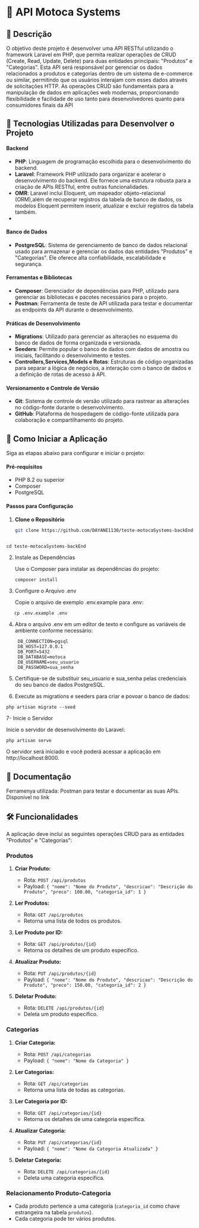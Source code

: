# 📝 API Motoca Systems

## 📄 Descrição

O objetivo deste projeto é desenvolver uma API RESTful utilizando o framework Laravel em PHP, 
que permita realizar operações de CRUD (Create, Read, Update, Delete) para duas entidades principais: "Produtos" e "Categorias". 
Esta API será responsável por gerenciar os dados relacionados a produtos e categorias dentro de um sistema de e-commerce ou similar, 
permitindo que os usuários interajam com esses dados através de solicitações HTTP. 
As operações CRUD são fundamentais para a manipulação de dados em aplicações web modernas, 
proporcionando flexibilidade e facilidade de uso tanto para desenvolvedores quanto para consumidores finais da API

## 🚀 Tecnologias Utilizadas para Desenvolver o Projeto

#### Backend

- **PHP**: Linguagem de programação escolhida para o desenvolvimento do backend.
- **Laravel**: Framework PHP utilizado para organizar e acelerar o desenvolvimento do backend. Ele fornece uma estrutura robusta para a criação de APIs RESTful, entre outras funcionalidades.
- **OMR**: Laravel inclui Eloquent, um mapeador objeto-relacional (ORM),além de recuperar registros da tabela de banco de dados, os modelos Eloquent permitem inserir, atualizar e excluir registros da tabela também.
- 
#### Banco de Dados

- **PostgreSQL**: Sistema de gerenciamento de banco de dados relacional usado para armazenar e gerenciar os dados das entidades "Produtos" e "Categorias". Ele oferece alta confiabilidade, escalabilidade e segurança.

#### Ferramentas e Bibliotecas

- **Composer**: Gerenciador de dependências para PHP, utilizado para gerenciar as bibliotecas e pacotes necessários para o projeto.
- **Postman**: Ferramenta de teste de API utilizada para testar e documentar as endpoints da API durante o desenvolvimento.

#### Práticas de Desenvolvimento

- **Migrations**: Utilizado para gerenciar as alterações no esquema do banco de dados de forma organizada e versionada.
- **Seeders**: Permite popular o banco de dados com dados de amostra ou iniciais, facilitando o desenvolvimento e testes.
- **Controllers,Services,Models e Rotas**: Estruturas de código organizadas para separar a lógica de negócios, a interação com o banco de dados e a definição de rotas de acesso à API.

#### Versionamento e Controle de Versão

- **Git**: Sistema de controle de versão utilizado para rastrear as alterações no código-fonte durante o desenvolvimento.
- **GitHub**: Plataforma de hospedagem de código-fonte utilizada para colaboração e compartilhamento do projeto.

## 🚀 Como Iniciar a Aplicação

Siga as etapas abaixo para configurar e iniciar o projeto:

#### Pré-requisitos

- PHP 8.2 ou superior
- Composer
- PostgreSQL

#### Passos para Configuração

1. **Clone o Repositório**

   ```bash
   git clone https://github.com/DAYANE1130/teste-motocaSystems-backEnd.git
 
   ```
  ```
  cd teste-motocaSystems-backEnd
  ```

2. Instale as Dependências

    Use o Composer para instalar as dependências do projeto:


   ```
   composer install
   ```
   

4.  Configure o Arquivo .env

    Copie o arquivo de exemplo .env.example para .env:
    
   ```
      cp .env.example .env
   ```

4. Abra o arquivo .env em um editor de texto e configure as variáveis de ambiente conforme necessário:
   ```
    DB_CONNECTION=pgsql
    DB_HOST=127.0.0.1
    DB_PORT=5432
    DB_DATABASE=motoca
    DB_USERNAME=seu_usuario
    DB_PASSWORD=sua_senha
   ```

5. Certifique-se de substituir seu_usuario e sua_senha pelas credenciais do seu banco de dados PostgreSQL.


6.   Execute as migrations e seeders para criar e povoar o banco de dados:

   ``` 
   php artisan migrate --seed
   ```

7-  Inicie o Servidor

   Inicie o servidor de desenvolvimento do Laravel:

   ```
   php artisan serve
   ```




O servidor será iniciado e você poderá acessar a aplicação em http://localhost:8000.


   







##  📄 Documentação


Ferramenya utilizada: Postman para testar e documentar as suas APIs. Disponível no link



## 🛠️ Funcionalidades

A aplicação deve inclui as seguintes operações CRUD para as entidades "Produtos" e "Categorias":

### Produtos

1. **Criar Produto:**
   - Rota: `POST /api/produtos`
   - Payload: `{ "nome": "Nome do Produto", "descricao": "Descrição do Produto", "preco": 100.00, "categoria_id": 1 }`
   
2. **Ler Produtos:**
   - Rota: `GET /api/produtos`
   - Retorna uma lista de todos os produtos.
   
3. **Ler Produto por ID:**
   - Rota: `GET /api/produtos/{id}`
   - Retorna os detalhes de um produto específico.
   
4. **Atualizar Produto:**
   - Rota: `PUT /api/produtos/{id}`
   - Payload: `{ "nome": "Nome do Produto", "descricao": "Descrição do Produto", "preco": 150.00, "categoria_id": 2 }`
   
5. **Deletar Produto:**
   - Rota: `DELETE /api/produtos/{id}`
   - Deleta um produto específico.

### Categorias

1. **Criar Categoria:**
   - Rota: `POST /api/categorias`
   - Payload: `{ "nome": "Nome da Categoria" }`
   
2. **Ler Categorias:**
   - Rota: `GET /api/categorias`
   - Retorna uma lista de todas as categorias.
   
3. **Ler Categoria por ID:**
   - Rota: `GET /api/categorias/{id}`
   - Retorna os detalhes de uma categoria específica.
   
4. **Atualizar Categoria:**
   - Rota: `PUT /api/categorias/{id}`
   - Payload: `{ "nome": "Nome da Categoria Atualizada" }`
   
5. **Deletar Categoria:**
   - Rota: `DELETE /api/categorias/{id}`
   - Deleta uma categoria específica.

### Relacionamento Produto-Categoria

- Cada produto pertence a uma categoria (`categoria_id` como chave estrangeira na tabela `produtos`).
- Cada categoria pode ter vários produtos.




